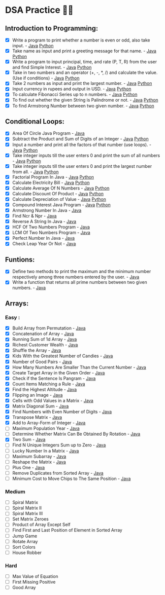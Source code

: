 # DSA Practice 👨‍💻

## Introduction to Programming:
- [x] Write a program to print whether a number is even or odd, also take input. - [Java](https://github.com/ParagD25/DSA_Practice/blob/master/Java/Introduction/odd_or_even.java) [Python](https://github.com/ParagD25/DSA_Practice/blob/master/Python/Introduction/odd_even.py)
- [x] Take name as input and print a greeting message for that name. - [Java](https://github.com/ParagD25/DSA_Practice/blob/master/Java/Introduction/greet.java) [Python](https://github.com/ParagD25/DSA_Practice/blob/master/Python/Introduction/greet.py)
- [x] Write a program to input principal, time, and rate (P, T, R) from the user and find Simple Interest. - [Java](https://github.com/ParagD25/DSA_Practice/blob/master/Java/Introduction/simple_interest.java) [Python](https://github.com/ParagD25/DSA_Practice/blob/master/Python/Introduction/simple_interest.py)
- [x] Take in two numbers and an operator (+, -, *, /) and calculate the value. (Use if conditions) - [Java](https://github.com/ParagD25/DSA_Practice/blob/master/Java/Introduction/basic_calculator.java) [Python](https://github.com/ParagD25/DSA_Practice/blob/master/Python/Introduction/basic_calc.py)
- [x] Take 2 numbers as input and print the largest number. - [Java](https://github.com/ParagD25/DSA_Practice/blob/master/Java/Introduction/currency.java) [Python](https://github.com/ParagD25/DSA_Practice/blob/master/Python/Introduction/largest.py)
- [x] Input currency in rupees and output in USD. - [Java](https://github.com/ParagD25/DSA_Practice/blob/master/Java/Introduction/currency.java) [Python](https://github.com/ParagD25/DSA_Practice/blob/master/Python/Introduction/currency.py)
- [x] To calculate Fibonacci Series up to n numbers. - [Java](https://github.com/ParagD25/DSA_Practice/blob/master/Java/Introduction/fibb.java) [Python](https://github.com/ParagD25/DSA_Practice/blob/master/Python/Introduction/fibb.py)
- [x] To find out whether the given String is Palindrome or not. - [Java](https://github.com/ParagD25/DSA_Practice/blob/master/Java/Introduction/pallindrome.java) [Python](https://github.com/ParagD25/DSA_Practice/blob/master/Python/Introduction/palindrome.py)
- [x] To find Armstrong Number between two given number. - [Java](https://github.com/ParagD25/DSA_Practice/blob/master/Java/Introduction/armstrong.java) [Python](https://github.com/ParagD25/DSA_Practice/blob/master/Python/Introduction/armstrong.py)

## Conditional Loops:
- [x] Area Of Circle Java Program - [Java](https://github.com/ParagD25/DSA_Practice/blob/master/Java/Conditional%20Loops/area.java)
- [x] Subtract the Product and Sum of Digits of an Integer - [Java](https://github.com/ParagD25/DSA_Practice/blob/master/Java/Conditional%20Loops/p_and_s.java) [Python](https://github.com/ParagD25/DSA_Practice/blob/master/Python/Conditional%20Loops/sumproduct.py)
- [x] Input a number and print all the factors of that number (use loops). - [Java](https://github.com/ParagD25/DSA_Practice/blob/master/Java/Conditional%20Loops/factor.java) [Python](https://github.com/ParagD25/DSA_Practice/blob/master/Python/Conditional%20Loops/factors.py)
- [x] Take integer inputs till the user enters 0 and print the sum of all numbers - [Java](https://github.com/ParagD25/DSA_Practice/blob/master/Java/Conditional%20Loops/sum.java) [Python](https://github.com/ParagD25/DSA_Practice/blob/master/Python/Conditional%20Loops/sum.py)
- [x] Take integer inputs till the user enters 0 and print the largest number from all. - [Java](https://github.com/ParagD25/DSA_Practice/blob/master/Java/Conditional%20Loops/largest.java) [Python](https://github.com/ParagD25/DSA_Practice/blob/master/Python/Conditional%20Loops/largest.py)
- [x] Factorial Program In Java - [Java](https://github.com/ParagD25/DSA_Practice/blob/master/Java/Conditional%20Loops/factorial.java) [Python](https://github.com/ParagD25/DSA_Practice/blob/master/Python/Conditional%20Loops/factorial.py)
- [x] Calculate Electricity Bill - [Java](https://github.com/ParagD25/DSA_Practice/blob/master/Java/Conditional%20Loops/electricity.java) [Python](https://github.com/ParagD25/DSA_Practice/blob/master/Python/Conditional%20Loops/electricity.py)
- [x] Calculate Average Of N Numbers - [Java](https://github.com/ParagD25/DSA_Practice/blob/master/Java/Conditional%20Loops/average.java) [Python](https://github.com/ParagD25/DSA_Practice/blob/master/Python/Conditional%20Loops/average.py)
- [x] Calculate Discount Of Product - [Java](https://github.com/ParagD25/DSA_Practice/blob/master/Java/Conditional%20Loops/discount.java) [Python](https://github.com/ParagD25/DSA_Practice/blob/master/Python/Conditional%20Loops/discount.py)
- [x] Calculate Depreciation of Value - [Java](https://github.com/ParagD25/DSA_Practice/blob/master/Java/Conditional%20Loops/depreciation.java) [Python](https://github.com/ParagD25/DSA_Practice/blob/master/Python/Conditional%20Loops/depriciation.py)
- [x] Compound Interest Java Program - [Java](https://github.com/ParagD25/DSA_Practice/blob/master/Java/Conditional%20Loops/compund.java) [Python](https://github.com/ParagD25/DSA_Practice/blob/master/Python/Conditional%20Loops/compound.py)
- [x] Armstrong Number In Java - [Java](https://github.com/ParagD25/DSA_Practice/blob/master/Java/Conditional%20Loops/armstrong.java)
- [x] Find Ncr & Npr - [Java](https://github.com/ParagD25/DSA_Practice/blob/master/Java/Conditional%20Loops/npr_and_ncr.java)
- [x] Reverse A String In Java - [Java](https://github.com/ParagD25/DSA_Practice/blob/master/Java/Conditional%20Loops/reverse.java)
- [x] HCF Of Two Numbers Program - [Java](https://github.com/ParagD25/DSA_Practice/blob/master/Java/Conditional%20Loops/hcf.java)
- [x] LCM Of Two Numbers Program - [Java](https://github.com/ParagD25/DSA_Practice/blob/master/Java/Conditional%20Loops/lcm.java)
- [x] Perfect Number In Java - [Java](https://github.com/ParagD25/DSA_Practice/blob/master/Java/Conditional%20Loops/perfect.java)
- [x] Check Leap Year Or Not - [Java](https://github.com/ParagD25/DSA_Practice/blob/master/Java/Conditional%20Loops/leap.java)

## Funtions:
- [x] Define two methods to print the maximum and the minimum number respectively among three numbers entered by the user. - [Java](https://github.com/ParagD25/DSA_Practice/blob/master/Java/Funtions/max_min.java)
- [x] Write a function that returns all prime numbers between two given numbers. - [Java](https://github.com/ParagD25/DSA_Practice/blob/master/Java/Funtions/prime.java)

## Arrays:

### Easy :
- [x] Build Array from Permutation - [Java](https://github.com/ParagD25/DSA_Practice/blob/master/Java/Array/permutation.java)
- [x] Concatenation of Array - [Java](https://github.com/ParagD25/DSA_Practice/blob/master/Java/Array/concatenation.java)
- [x] Running Sum of 1d Array - [Java](https://github.com/ParagD25/DSA_Practice/blob/master/Java/Array/runningSum.java)
- [x] Richest Customer Wealth - [Java](https://github.com/ParagD25/DSA_Practice/blob/master/Java/Array/wealth.java)
- [x] Shuffle the Array - [Java](https://github.com/ParagD25/DSA_Practice/blob/master/Java/Array/shuffle.java)
- [x] Kids With the Greatest Number of Candies - [Java](https://github.com/ParagD25/DSA_Practice/blob/master/Java/Array/extracandy.java)
- [x] Number of Good Pairs - [Java](https://github.com/ParagD25/DSA_Practice/blob/master/Java/Array/goodpairs.java)
- [x] How Many Numbers Are Smaller Than the Current Number - [Java](https://github.com/ParagD25/DSA_Practice/blob/master/Java/Array/smaller.java)
- [x] Create Target Array in the Given Order - [Java](https://github.com/ParagD25/DSA_Practice/blob/master/Java/Array/target.java)
- [x] Check if the Sentence Is Pangram - [Java](https://github.com/ParagD25/DSA_Practice/blob/master/Java/Array/pangram.java)
- [x] Count Items Matching a Rule - [Java](https://github.com/ParagD25/DSA_Practice/blob/master/Java/Array/countItem.java)
- [x] Find the Highest Altitude - [Java](https://github.com/ParagD25/DSA_Practice/blob/master/Java/Array/altitude.java)
- [x] Flipping an Image - [Java](https://github.com/ParagD25/DSA_Practice/blob/master/Java/Array/invertImage.java)
- [x] Cells with Odd Values in a Matrix - [Java](https://github.com/ParagD25/DSA_Practice/blob/master/Java/Array/oddVal.java)
- [x] Matrix Diagonal Sum - [Java](https://github.com/ParagD25/DSA_Practice/blob/master/Java/Array/diagonalSum.java)
- [x] Find Numbers with Even Number of Digits - [Java](https://github.com/ParagD25/DSA_Practice/blob/master/Java/Array/evenDigit.java)
- [x] Transpose Matrix - [Java](https://github.com/ParagD25/DSA_Practice/blob/master/Java/Array/transpose.java)
- [x] Add to Array-Form of Integer - [Java](https://github.com/ParagD25/DSA_Practice/blob/master/Java/Array/arrayInt.java)
- [ ] Maximum Population Year - [Java]()
- [ ] Determine Whether Matrix Can Be Obtained By Rotation - [Java]()
- [x] Two Sum - [Java](https://github.com/ParagD25/DSA_Practice/blob/master/Java/Array/twosum.java)
- [ ] Find N Unique Integers Sum up to Zero - [Java]()
- [ ] Lucky Number In a Matrix - [Java]()
- [ ] Maximum Subarray - [Java]()
- [ ] Reshape the Matrix - [Java]()
- [ ] Plus One - [Java]()
- [ ] Remove Duplicates from Sorted Array - [Java]()
- [ ] Minimum Cost to Move Chips to The Same Position - [Java]()

### Medium
- [ ] Spiral Matrix
- [ ] Spiral Matrix II
- [ ] Spiral Matrix III
- [ ] Set Matrix Zeroes
- [ ] Product of Array Except Self
- [ ] Find First and Last Position of Element in Sorted Array
- [ ] Jump Game
- [ ] Rotate Array
- [ ] Sort Colors
- [ ] House Robber

### Hard
- [ ] Max Value of Equation
- [ ] First Missing Positive
- [ ] Good Array
